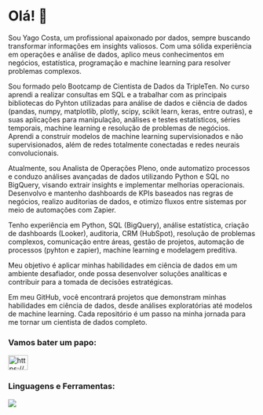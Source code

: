 <h1 align="left"> Olá! 👋</h1>

<p>Sou Yago Costa, um profissional apaixonado por dados, sempre buscando transformar informações em insights valiosos. Com uma sólida experiência em operações e análise de dados, aplico meus conhecimentos em negócios, estatística, programação e machine learning para resolver problemas complexos.</p>

<p>Sou formado pelo Bootcamp de Cientista de Dados da TripleTen. No curso aprendi a realizar consultas em SQL e a trabalhar com as principais bibliotecas do Pyhton utilizadas para análise de dados e ciência de dados (pandas, numpy, matplotlib, plotly, scipy, scikit learn, keras, entre outras), e suas aplicações para manipulação, análises e testes estatísticos, séries temporais, machine learning e resolução de problemas de negócios. Aprendi a construir modelos de machine learning supervisionados e não supervisionados, além de redes totalmente conectadas e redes neurais convolucionais.</p>

<p>Atualmente, sou Analista de Operações Pleno, onde automatizo processos e conduzo análises avançadas de dados utilizando Python e SQL no BigQuery, visando extrair insights e implementar melhorias operacionais. Desenvolvo e mantenho dashboards de KPIs baseados nas regras de negócios, realizo auditorias de dados, e otimizo fluxos entre sistemas por meio de automações com Zapier.</p>

<p>Tenho experiência em Python, SQL (BigQuery), análise estatística, criação de dashboards (Looker), auditoria, CRM (HubSpot), resolução de problemas complexos, comunicação entre áreas, gestão de projetos, automação de processos (pyhton e zapier), machine learning e modelagem preditiva.</p>

<p>Meu objetivo é aplicar minhas habilidades em ciência de dados em um ambiente desafiador, onde possa desenvolver soluções analíticas e contribuir para a tomada de decisões estratégicas.</p>

<p>Em meu GitHub, você encontrará projetos que demonstram minhas habilidades em ciência de dados, desde análises exploratórias até modelos de machine learning. Cada repositório é um passo na minha jornada para me tornar um cientista de dados completo.</p>

<h3 align="left">Vamos bater um papo:</h3>
<p align="left">
<a href="https://linkedin.com/in/yago-fcosta/" target="blank"><img align="center" src="https://raw.githubusercontent.com/rahuldkjain/github-profile-readme-generator/master/src/images/icons/Social/linked-in-alt.svg" alt="https://www.linkedin.com/in/yago-fcosta/" height="30" width="40" /></a>
</p>

<h3 align="left">Linguagens e Ferramentas:</h3>
<p align="left">
  <a href="https://skillicons.dev">
    <img src="https://skillicons.dev/icons?i=py,git,mysql,gcp,figma,anaconda" />
  </a>
</p>
